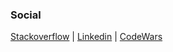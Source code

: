 ### Social

[Stackoverflow](https://stackoverflow.com/users/18014757/jyangca) | 
[Linkedin](https://www.linkedin.com/in/jiho-yang-38469b1b1/) | 
[CodeWars](https://www.codewars.com/users/jyangca)
